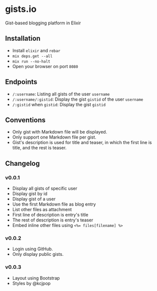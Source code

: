 gists.io
========

Gist-based blogging platform in Elixir

## Installation

* Install `elixir` and `rebar`
* `mix deps.get --all`
* `mix run --no-halt`
* Open your browser on port `8080`

## Endpoints

* `/:username`: Listing all gists of the user `username`
* `/:username/:gistid`: Display the gist `gistid` of the user `username`
* `/:gistid` when `gistid`: Display the gist `gistid`

## Conventions

* Only gist with Markdown file will be displayed.
* Only support one Markdown file per gist.
* Gist's description is used for title and teaser, in which the first line is title, and the rest is teaser.

## Changelog

### v0.0.1

* Display all gists of specific user
* Display gist by id
* Display gist of a user
* Use the first Markdown file as blog entry
* List other files as attachment
* First line of description is entry's title
* The rest of description is entry's teaser
* Embed inline other files using `<%= files[filename] %>`

### v0.0.2

* Login using GitHub.
* Only display public gists.

### v0.0.3

* Layout using Bootstrap 
* Styles by @kcjpop